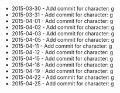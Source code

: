 - 2015-03-30 - Add commit for character: g
- 2015-03-31 - Add commit for character: g
- 2015-04-01 - Add commit for character: g
- 2015-04-02 - Add commit for character: g
- 2015-04-03 - Add commit for character: g
- 2015-04-05 - Add commit for character: g
- 2015-04-11 - Add commit for character: g
- 2015-04-12 - Add commit for character: g
- 2015-04-15 - Add commit for character: g
- 2015-04-18 - Add commit for character: g
- 2015-04-19 - Add commit for character: g
- 2015-04-22 - Add commit for character: g
- 2015-04-25 - Add commit for character: g
